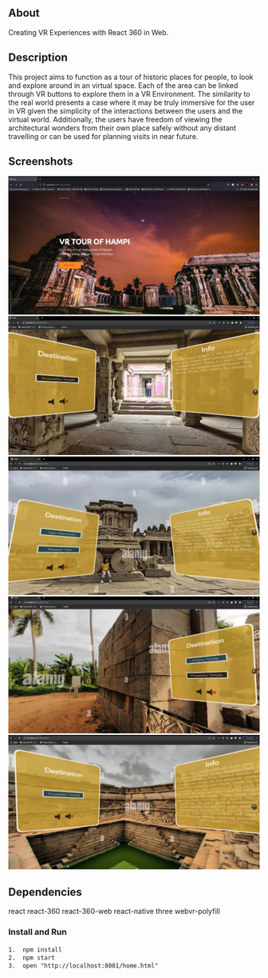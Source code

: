 ## About
Creating VR Experiences with React 360 in Web.

## Description
This project aims to function as a tour of historic places for people, to look and
explore around in an virtual space. Each of the area can be linked through VR buttons to explore
them in a VR Environment. The similarity to the real world presents a case where it may be truly
immersive for the user in VR given the simplicity of the interactions between the users and the virtual
world. Additionally, the users have freedom of viewing the architectural wonders from their own
place safely without any distant travelling or can be used for planning visits in near future.

## Screenshots
![Home Page](screenshots/0.png)
![VR Screenshot 1](screenshots/1.png)
![VR Screenshot 2](screenshots/2.png)
![VR Screenshot 3](screenshots/3.png)
![VR Screenshot 4](screenshots/4.png)

## Dependencies
react
react-360
react-360-web
react-native
three
webvr-polyfill

### Install and Run
```
1.  npm install
2.  npm start
3.  open "http://localhost:8081/home.html"
```
